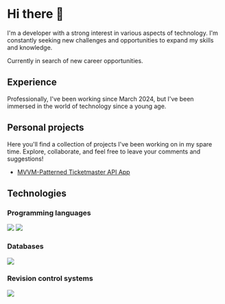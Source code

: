 # Hi there 👋

I'm a developer with a strong interest in various aspects of technology. I'm constantly seeking new challenges and opportunities to expand my skills and knowledge.

Currently in search of new career opportunities.

## Experience

Professionally, I've been working since March 2024, but I've been immersed in the world of technology since a young age.

## Personal projects

Here you'll find a collection of projects I've been working on in my spare time. Explore, collaborate, and feel free to leave your comments and suggestions!

* [MVVM-Patterned Ticketmaster API App](https://github.com/arribasalvaro/ticketmaster-mvvm-compose)

## Technologies

### Programming languages

[![](https://skillicons.dev/icons?i=java&theme=light)](https://dev.java/) [![](https://skillicons.dev/icons?i=kotlin&theme=light)](https://kotlinlang.org/)

### Databases

[![](https://skillicons.dev/icons?i=mysql,sqlite&theme=light)](https://skillicons.dev)

### Revision control systems

[![](https://skillicons.dev/icons?i=git,github,bitbucket&theme=light)](https://skillicons.dev)
